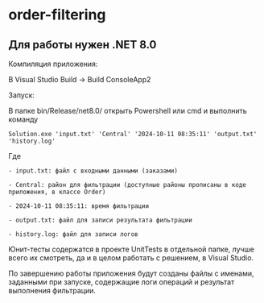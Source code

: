# order-filtering

## Для работы нужен .NET 8.0

Компиляция приложения:

В Visual Studio
    Build -> Build ConsoleApp2

Запуск:

В папке bin/Release/net8.0/ открыть Powershell или cmd и выполнить команду

``` Solution.exe 'input.txt' 'Central' '2024-10-11 08:35:11' 'output.txt' 'history.log' ```

Где 
    
    - input.txt: файл с входными данными (заказами)
    
    - Central: район для фильтрации (доступные районы прописаны в коде приложения, в классе Order)
    
    - 2024-10-11 08:35:11: время фильтрации
    
    - output.txt: файл для записи результата фильтрации
    
    - history.log: файл для записи логов 

Юнит-тесты содержатся в проекте UnitTests в отдельной папке, лучше всего их смотреть, да и в целом работать с решением, в Visual Studio.

По завершению работы приложения будут созданы файлы с именами, заданными при запуске, содержащие логи операций и результат выполнения фильтрации.
